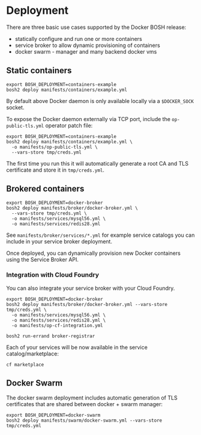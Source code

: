 # Deployment

There are three basic use cases supported by the Docker BOSH release:

* statically configure and run one or more containers
* service broker to allow dynamic provisioning of containers
* docker swarm - manager and many backend docker vms

## Static containers

```
export BOSH_DEPLOYMENT=containers-example
bosh2 deploy manifests/containers/example.yml
```

By default above Docker daemon is only available locally via a `$DOCKER_SOCK` socket.

To expose the Docker daemon externally via TCP port, include the `op-public-tls.yml` operator patch file:

```
export BOSH_DEPLOYMENT=containers-example
bosh2 deploy manifests/containers/example.yml \
  -o manifests/op-public-tls.yml \
  --vars-store tmp/creds.yml
```

The first time you run this it will automatically generate a root CA and TLS certificate and store it in `tmp/creds.yml`.

## Brokered containers

```
export BOSH_DEPLOYMENT=docker-broker
bosh2 deploy manifests/broker/docker-broker.yml \
  --vars-store tmp/creds.yml \
  -o manifests/services/mysql56.yml \
  -o manifests/services/redis28.yml
```

See `manifests/broker/services/*.yml` for example service catalogs you can include in your service broker deployment.

Once deployed, you can dynamically provision new Docker containers using the Service Broker API.

### Integration with Cloud Foundry

You can also integrate your service broker with your Cloud Foundry.

```
export BOSH_DEPLOYMENT=docker-broker
bosh2 deploy manifests/broker/docker-broker.yml --vars-store tmp/creds.yml \
  -o manifests/services/mysql56.yml \
  -o manifests/services/redis28.yml \
  -o manifests/op-cf-integration.yml

bosh2 run-errand broker-registrar
```

Each of your services will be now available in the service catalog/marketplace:

```
cf marketplace
```

## Docker Swarm

The docker swarm deployment includes automatic generation of TLS certificates that are shared between docker + swarm manager:

```
export BOSH_DEPLOYMENT=docker-swarm
bosh2 deploy manifests/swarm/docker-swarm.yml --vars-store tmp/creds.yml
```
